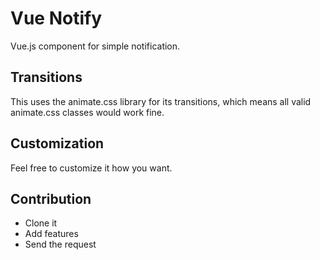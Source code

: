 # Vue Notify

Vue.js component for simple notification.

## Transitions
 This uses the animate.css library for its transitions, which means all valid animate.css classes would work fine.

 ## Customization 

 Feel free to customize it how you want.

 ## Contribution

 * Clone it  
 * Add features
 * Send the request





